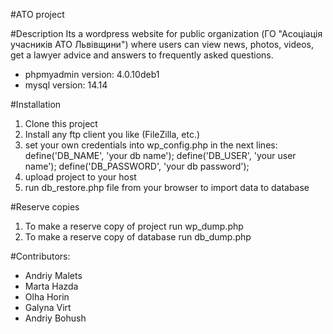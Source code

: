 #ATO project

#Description
Its a wordpress website for public organization (ГО "Асоціація учасників АТО Львівщини") where users can view news, photos, 
videos, get a lawyer advice and answers to frequently asked questions.

- phpmyadmin version: 4.0.10deb1
- mysql version: 14.14

#Installation

1. Clone this project
2. Install any ftp client you like (FileZilla, etc.)
3. set your own credentials into wp_config.php in the next lines:
define('DB_NAME', 'your db name');
define('DB_USER', 'your user name');
define('DB_PASSWORD', 'your db password');
4. upload project to your host
5. run db_restore.php file from your browser to import data to database

#Reserve copies
1. To make a reserve copy of project run wp_dump.php
2. To make a reserve copy of database run db_dump.php

#Contributors:
* Andriy Malets
* Marta Hazda
* Olha Horin
* Galyna Virt
* Andriy Bohush